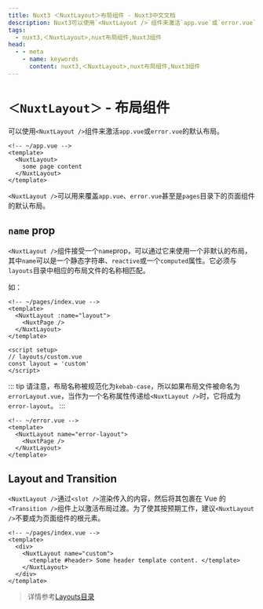 ```yaml
---
title: Nuxt3 ＜NuxtLayout＞布局组件 - Nuxt3中文文档
description: Nuxt3可以使用`<NuxtLayout />`组件来激活`app.vue`或`error.vue`的默认布局,甚至是`pages`目录下的页面组件的默认布局。
tags: 
  - nuxt3,＜NuxtLayout>,nuxt布局组件,Nuxt3组件
head:
  - - meta
    - name: keywords
      content: nuxt3,＜NuxtLayout>,nuxt布局组件,Nuxt3组件
---
```


# `＜NuxtLayout＞` - 布局组件

可以使用`<NuxtLayout />`组件来激活`app.vue`或`error.vue`的默认布局。

```vue
<!-- ~/app.vue -->
<template>
  <NuxtLayout>
    some page content
  </NuxtLayout>
</template>
```

`<NuxtLayout />`可以用来覆盖`app.vue`、`error.vue`甚至是`pages`目录下的页面组件的默认布局。

## `name` prop

`<NuxtLayout />`组件接受一个`name`prop，可以通过它来使用一个非默认的布局，其中`name`可以是一个静态字符串、`reactive`或一个`computed`属性。它必须与`layouts`目录中相应的布局文件的名称相匹配。

如：

```vue
<!-- ~/pages/index.vue -->
<template>
  <NuxtLayout :name="layout">
    <NuxtPage />
  </NuxtLayout>
</template>

<script setup>
// layouts/custom.vue
const layout = 'custom'
</script>
```

::: tip
请注意，布局名称被规范化为`kebab-case`，所以如果布局文件被命名为`errorLayout.vue`，当作为一个名称属性传递给`<NuxtLayout />`时，它将成为`error-layout`。
:::

```vue
<!-- ~/error.vue -->
<template>
  <NuxtLayout name="error-layout">
    <NuxtPage />
  </NuxtLayout>
</template>
```

## Layout and Transition

`<NuxtLayout />`通过`<slot />`渲染传入的内容，然后将其包裹在 Vue 的`<Transition />`组件上以激活布局过渡。为了使其按预期工作，建议`<NuxtLayout />`不要成为页面组件的根元素。

```vue
<!-- ~/pages/index.vue -->
<template>
  <div>
    <NuxtLayout name="custom">
      <template #header> Some header template content. </template>
    </NuxtLayout>
  </div>
</template>
```

> 详情参考[Layouts目录](/nuxt3/directory-layouts)










